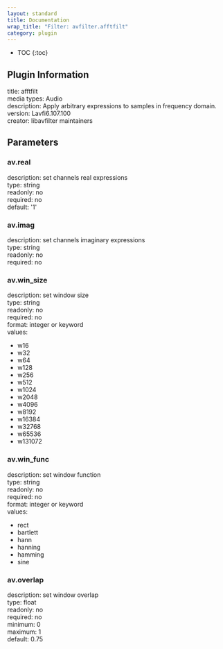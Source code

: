 ```yaml
---
layout: standard
title: Documentation
wrap_title: "Filter: avfilter.afftfilt"
category: plugin
---
```

* TOC
{:toc}

## Plugin Information

title: afftfilt  
media types:
Audio  
description: Apply arbitrary expressions to samples in frequency domain.  
version: Lavfi6.107.100  
creator: libavfilter maintainers  

## Parameters

### av.real

  
description:
set channels real expressions  
type: string  
readonly: no  
required: no  
default: '1'  

### av.imag

  
description:
set channels imaginary expressions  
type: string  
readonly: no  
required: no  

### av.win_size

  
description:
set window size  
type: string  
readonly: no  
required: no  
format: integer or keyword  
values:  

* w16
* w32
* w64
* w128
* w256
* w512
* w1024
* w2048
* w4096
* w8192
* w16384
* w32768
* w65536
* w131072

### av.win_func

  
description:
set window function  
type: string  
readonly: no  
required: no  
format: integer or keyword  
values:  

* rect
* bartlett
* hann
* hanning
* hamming
* sine

### av.overlap

  
description:
set window overlap  
type: float  
readonly: no  
required: no  
minimum: 0  
maximum: 1  
default: 0.75  

